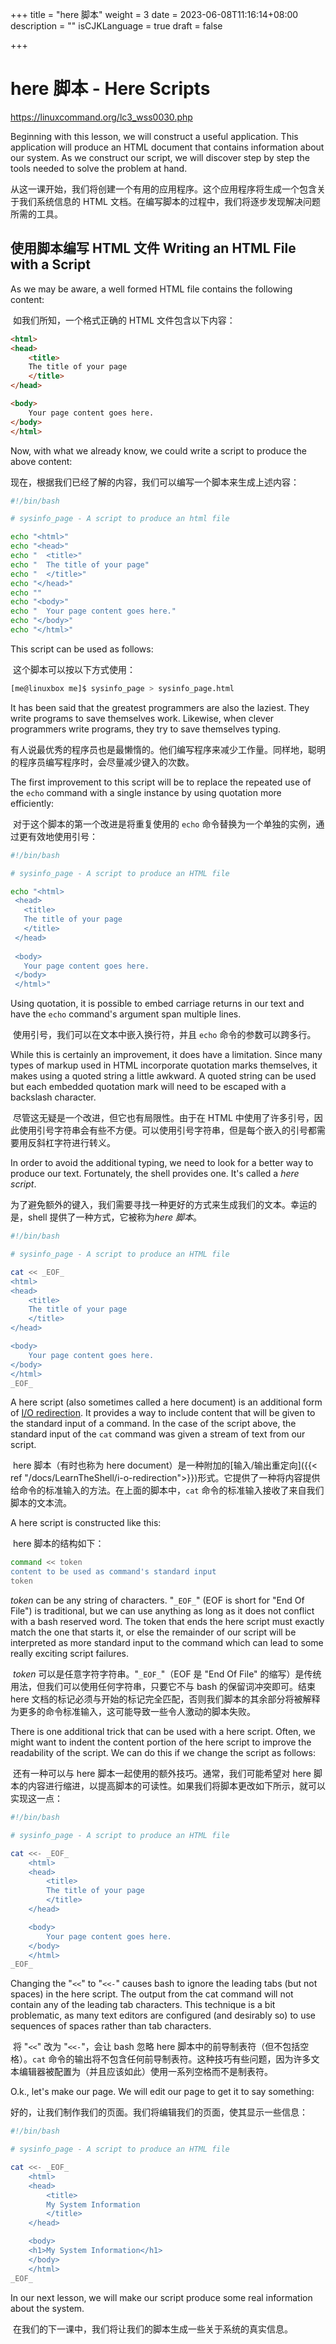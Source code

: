 +++
title = "here 脚本"
weight = 3
date = 2023-06-08T11:16:14+08:00
description = ""
isCJKLanguage = true
draft = false

+++

# here 脚本 - Here Scripts

https://linuxcommand.org/lc3_wss0030.php

Beginning with this lesson, we will construct a useful application. This application will produce an HTML document that contains information about our system. As we construct our script, we will discover step by step the tools needed to solve the problem at hand.

​	从这一课开始，我们将创建一个有用的应用程序。这个应用程序将生成一个包含关于我们系统信息的 HTML 文档。在编写脚本的过程中，我们将逐步发现解决问题所需的工具。

## 使用脚本编写 HTML 文件 Writing an HTML File with a Script

As we may be aware, a well formed HTML file contains the following content:

​	如我们所知，一个格式正确的 HTML 文件包含以下内容：

```html
<html>
<head>
    <title>
    The title of your page
    </title>
</head>

<body>
    Your page content goes here.
</body>
</html>
```

Now, with what we already know, we could write a script to produce the above content:

​	现在，根据我们已经了解的内容，我们可以编写一个脚本来生成上述内容：

```bash
#!/bin/bash

# sysinfo_page - A script to produce an html file

echo "<html>"
echo "<head>"
echo "  <title>"
echo "  The title of your page"
echo "  </title>"
echo "</head>"
echo ""
echo "<body>"
echo "  Your page content goes here."
echo "</body>"
echo "</html>"
```

This script can be used as follows:

​	这个脚本可以按以下方式使用：

```bash
[me@linuxbox me]$ sysinfo_page > sysinfo_page.html
```

It has been said that the greatest programmers are also the laziest. They write programs to save themselves work. Likewise, when clever programmers write programs, they try to save themselves typing.

​	有人说最优秀的程序员也是最懒惰的。他们编写程序来减少工作量。同样地，聪明的程序员编写程序时，会尽量减少键入的次数。

The first improvement to this script will be to replace the repeated use of the `echo` command with a single instance by using quotation more efficiently:

​	对于这个脚本的第一个改进是将重复使用的 `echo` 命令替换为一个单独的实例，通过更有效地使用引号：

```bash
#!/bin/bash

# sysinfo_page - A script to produce an HTML file

echo "<html>
 <head>
   <title>
   The title of your page
   </title>
 </head>
 
 <body>
   Your page content goes here.
 </body>
 </html>"
```

Using quotation, it is possible to embed carriage returns in our text and have the `echo` command's argument span multiple lines.

​	使用引号，我们可以在文本中嵌入换行符，并且 `echo` 命令的参数可以跨多行。

While this is certainly an improvement, it does have a limitation. Since many types of markup used in HTML incorporate quotation marks themselves, it makes using a quoted string a little awkward. A quoted string can be used but each embedded quotation mark will need to be escaped with a backslash character.

​	尽管这无疑是一个改进，但它也有局限性。由于在 HTML 中使用了许多引号，因此使用引号字符串会有些不方便。可以使用引号字符串，但是每个嵌入的引号都需要用反斜杠字符进行转义。

In order to avoid the additional typing, we need to look for a better way to produce our text. Fortunately, the shell provides one. It's called a *here script*.

​	为了避免额外的键入，我们需要寻找一种更好的方式来生成我们的文本。幸运的是，shell 提供了一种方式，它被称为*here 脚本*。

```bash
#!/bin/bash

# sysinfo_page - A script to produce an HTML file

cat << _EOF_
<html>
<head>
    <title>
    The title of your page
    </title>
</head>

<body>
    Your page content goes here.
</body>
</html>
_EOF_
```

A here script (also sometimes called a here document) is an additional form of [I/O redirection](https://linuxcommand.org/lc3_lts0070.php). It provides a way to include content that will be given to the standard input of a command. In the case of the script above, the standard input of the `cat` command was given a stream of text from our script.

​	here 脚本（有时也称为 here document）是一种附加的[输入/输出重定向]({{< ref "/docs/LearnTheShell/i-o-redirection">}})形式。它提供了一种将内容提供给命令的标准输入的方法。在上面的脚本中，`cat` 命令的标准输入接收了来自我们脚本的文本流。

A here script is constructed like this:

​	here 脚本的结构如下：

```bash
command << token
content to be used as command's standard input
token
```

*token* can be any string of characters. "`_EOF_`" (EOF is short for "End Of File") is traditional, but we can use anything as long as it does not conflict with a bash reserved word. The token that ends the here script must exactly match the one that starts it, or else the remainder of our script will be interpreted as more standard input to the command which can lead to some really exciting script failures.

​	*token* 可以是任意字符字符串。"`_EOF_`"（EOF 是 "End Of File" 的缩写）是传统用法，但我们可以使用任何字符串，只要它不与 bash 的保留词冲突即可。结束 here 文档的标记必须与开始的标记完全匹配，否则我们脚本的其余部分将被解释为更多的命令标准输入，这可能导致一些令人激动的脚本失败。

There is one additional trick that can be used with a here script. Often, we might want to indent the content portion of the here script to improve the readability of the script. We can do this if we change the script as follows:

​	还有一种可以与 here 脚本一起使用的额外技巧。通常，我们可能希望对 here 脚本的内容进行缩进，以提高脚本的可读性。如果我们将脚本更改如下所示，就可以实现这一点：

```bash
#!/bin/bash

# sysinfo_page - A script to produce an HTML file

cat <<- _EOF_
    <html>
    <head>
        <title>
        The title of your page
        </title>
    </head>

    <body>
        Your page content goes here.
    </body>
    </html>
_EOF_
```

Changing the "`<<`" to "`<<-`" causes bash to ignore the leading tabs (but not spaces) in the here script. The output from the cat command will not contain any of the leading tab characters. This technique is a bit problematic, as many text editors are configured (and desirably so) to use sequences of spaces rather than tab characters.

​	将 "`<<`" 改为 "`<<-`"，会让 bash 忽略 here 脚本中的前导制表符（但不包括空格）。`cat` 命令的输出将不包含任何前导制表符。这种技巧有些问题，因为许多文本编辑器被配置为（并且应该如此）使用一系列空格而不是制表符。

O.k., let's make our page. We will edit our page to get it to say something:

​	好的，让我们制作我们的页面。我们将编辑我们的页面，使其显示一些信息：

```bash
#!/bin/bash

# sysinfo_page - A script to produce an HTML file

cat <<- _EOF_
    <html>
    <head>
        <title>
        My System Information
        </title>
    </head>

    <body>
    <h1>My System Information</h1>
    </body>
    </html>
_EOF_
```

In our next lesson, we will make our script produce some real information about the system.

​	在我们的下一课中，我们将让我们的脚本生成一些关于系统的真实信息。